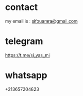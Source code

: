 # contact
my email is :
sifouamra@gmail.com
# telegram
https://t.me/si_yas_mi
# whatsapp
+213657204823 
